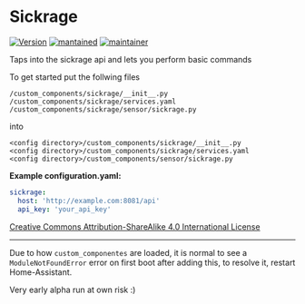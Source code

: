 # Sickrage
  
[![Version](https://img.shields.io/badge/version-0.0.3-green.svg?style=for-the-badge)](#) [![mantained](https://img.shields.io/maintenance/yes/2018.svg?style=for-the-badge)](#) [![maintainer](https://img.shields.io/badge/maintainer-swetoast-blue.svg?style=for-the-badge)](#)  

Taps into the sickrage api and lets you perform basic commands

To get started put the follwing files
```
/custom_components/sickrage/__init__.py
/custom_components/sickrage/services.yaml
/custom_components/sickrage/sensor/sickrage.py
```
into
```
<config directory>/custom_components/sickrage/__init__.py
<config directory>/custom_components/sickrage/services.yaml
<config directory>/custom_components/sensor/sickrage.py
```

**Example configuration.yaml:**

```yaml
sickrage:
  host: 'http://example.com:8081/api'
  api_key: 'your_api_key'
```
 
[Creative Commons Attribution-ShareAlike 4.0 International License](https://creativecommons.org/licenses/by-sa/4.0/)  
***
Due to how `custom_componentes` are loaded, it is normal to see a `ModuleNotFoundError` error on first boot after adding this, to resolve it, restart Home-Assistant.

Very early alpha run at own risk :) 
